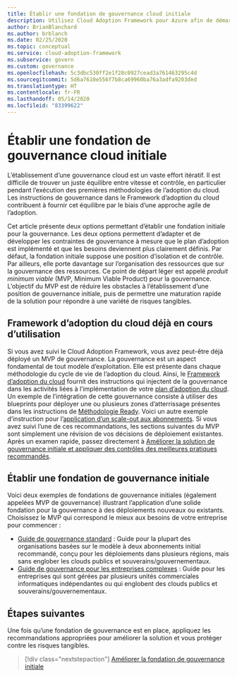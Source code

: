 ```yaml
---
title: Établir une fondation de gouvernance cloud initiale
description: Utilisez Cloud Adoption Framework pour Azure afin de démarrer avec la gouvernance cloud en établissant une fondation de gouvernance cloud initiale.
author: BrianBlanchard
ms.author: brblanch
ms.date: 02/25/2020
ms.topic: conceptual
ms.service: cloud-adoption-framework
ms.subservice: govern
ms.custom: governance
ms.openlocfilehash: 5c3dbc530ff2e1f28c0927cead3a761463295c4d
ms.sourcegitcommit: 5d6a7610e556f7b8ca69960ba76a3adfa9203ded
ms.translationtype: HT
ms.contentlocale: fr-FR
ms.lasthandoff: 05/14/2020
ms.locfileid: "83399622"
---
```

# <a name="establish-an-initial-cloud-governance-foundation"></a>Établir une fondation de gouvernance cloud initiale

L’établissement d’une gouvernance cloud est un vaste effort itératif. Il est difficile de trouver un juste équilibre entre vitesse et contrôle, en particulier pendant l’exécution des premières méthodologies de l’adoption du cloud. Les instructions de gouvernance dans le Framework d’adoption du cloud contribuent à fournir cet équilibre par le biais d’une approche agile de l’adoption.

Cet article présente deux options permettant d’établir une fondation initiale pour la gouvernance. Les deux options permettent d’adapter et de développer les contraintes de gouvernance à mesure que le plan d’adoption est implémenté et que les besoins deviennent plus clairement définis. Par défaut, la fondation initiale suppose une position d’isolation et de contrôle. Par ailleurs, elle porte davantage sur l’organisation des ressources que sur la gouvernance des ressources. Ce point de départ léger est appelé _produit minimum viable_ (MVP, Minimum Viable Product) pour la gouvernance. L’objectif du MVP est de réduire les obstacles à l’établissement d’une position de gouvernance initiale, puis de permettre une maturation rapide de la solution pour répondre à une variété de risques tangibles.

## <a name="already-using-the-cloud-adoption-framework"></a>Framework d’adoption du cloud déjà en cours d’utilisation

Si vous avez suivi le Cloud Adoption Framework, vous avez peut-être déjà déployé un MVP de gouvernance. La gouvernance est un aspect fondamental de tout modèle d’exploitation. Elle est présente dans chaque méthodologie du cycle de vie de l’adoption du cloud. Ainsi, le [Framework d’adoption du cloud](../index.yml) fournit des instructions qui injectent de la gouvernance dans les activités liées à l’implémentation de votre [plan d’adoption du cloud](../plan/index.md). Un exemple de l’intégration de cette gouvernance consiste à utiliser des blueprints pour déployer une ou plusieurs zones d’atterrissage présentes dans les instructions de [Méthodologie Ready](../ready/index.md). Voici un autre exemple d’instruction pour l’[application d’un scale-out aux abonnements](../ready/azure-best-practices/scale-subscriptions.md). Si vous avez suivi l’une de ces recommandations, les sections suivantes du MVP sont simplement une révision de vos décisions de déploiement existantes. Après un examen rapide, passez directement à [Améliorer la solution de gouvernance initiale et appliquer des contrôles des meilleures pratiques recommandés](./foundation-improvements.md).

## <a name="establish-an-initial-governance-foundation"></a>Établir une fondation de gouvernance initiale

Voici deux exemples de fondations de gouvernance initiales (également appelées MVP de gouvernance) illustrant l’application d’une solide fondation pour la gouvernance à des déploiements nouveaux ou existants. Choisissez le MVP qui correspond le mieux aux besoins de votre entreprise pour commencer :

- [Guide de gouvernance standard](./guides/standard/index.md) : Guide pour la plupart des organisations basées sur le modèle à deux abonnements initial recommandé, conçu pour les déploiements dans plusieurs régions, mais sans englober les clouds publics et souverains/gouvernementaux.
- [Guide de gouvernance pour les entreprises complexes](./guides/complex/index.md) : Guide pour les entreprises qui sont gérées par plusieurs unités commerciales informatiques indépendantes ou qui englobent des clouds publics et souverains/gouvernementaux.

<!-- markdownlint-enable MD033 -->

## <a name="next-steps"></a>Étapes suivantes

Une fois qu’une fondation de gouvernance est en place, appliquez les recommandations appropriées pour améliorer la solution et vous protéger contre les risques tangibles.

> [!div class="nextstepaction"]
> [Améliorer la fondation de gouvernance initiale](./foundation-improvements.md)
